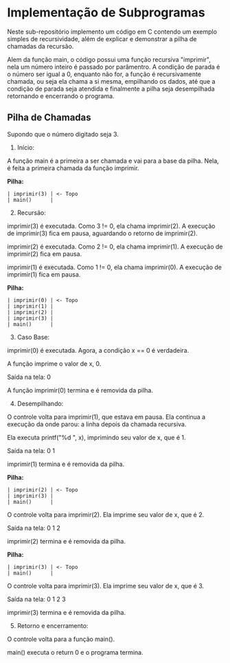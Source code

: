 # Implementação de Subprogramas
Neste sub-repositório implemento um código em C contendo um exemplo simples de recursividade, além de explicar e demonstrar a pilha de chamadas da recursão.

Alem da função main, o código possui uma função recursiva "imprimir", nela um número inteiro é passado por parâmentro. 
A condição de parada é o número ser igual a 0, enquanto não for, a função é recursivamente chamada, ou seja ela chama a si mesma, empilhando os dados, até que a condição de parada seja atendida e finalmente a pilha seja desempilhada retornando e encerrando o programa.

## Pilha de Chamadas
Supondo que o número digitado seja 3.

1. Início:

A função main é a primeira a ser chamada e vai para a base da pilha.
Nela, é feita a primeira chamada da função imprimir.

**Pilha:**
   
    | imprimir(3) | <- Topo
    | main()      |

2. Recursão:

imprimir(3) é executada. Como 3 != 0, ela chama imprimir(2). A execução de imprimir(3) fica em pausa, aguardando o retorno de imprimir(2).

imprimir(2) é executada. Como 2 != 0, ela chama imprimir(1). A execução de imprimir(2) fica em pausa.

imprimir(1) é executada. Como 1 != 0, ela chama imprimir(0). A execução de imprimir(1) fica em pausa.

**Pilha:**
   
    | imprimir(0) | <- Topo
    | imprimir(1) |
    | imprimir(2) |
    | imprimir(3) |
    | main()      |

3. Caso Base:

imprimir(0) é executada. Agora, a condição x == 0 é verdadeira.

A função imprime o valor de x, 0.

Saída na tela: 0

A função imprimir(0) termina e é removida da pilha.

4. Desempilhando:

O controle volta para imprimir(1), que estava em pausa. Ela continua a execução da onde parou: a linha depois da chamada recursiva.

Ela executa printf("%d ", x), imprimindo seu valor de x, que é 1.

Saída na tela: 0 1

imprimir(1) termina e é removida da pilha.

**Pilha:**
    
    | imprimir(2) | <- Topo
    | imprimir(3) |
    | main()      |

O controle volta para imprimir(2). Ela imprime seu valor de x, que é 2.

Saída na tela: 0 1 2

imprimir(2) termina e é removida da pilha.

**Pilha:**
    
    | imprimir(3) | <- Topo
    | main()      |

O controle volta para imprimir(3). Ela imprime seu valor de x, que é 3.

Saída na tela: 0 1 2 3

imprimir(3) termina e é removida da pilha.

5. Retorno e encerramento:

O controle volta para a função main().

main() executa o return 0 e o programa termina.
